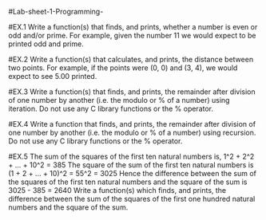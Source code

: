 #Lab-sheet-1-Programming-

#EX.1 
Write a function(s) that finds, and prints, whether a number
is even or odd and/or prime. For example, given the number 11 we would
expect to be printed odd and prime.

#EX.2
Write a function(s) that calculates, and prints, the distance
between two points. For example, if the points were (0, 0) and (3, 4),
we would expect to see 5.00 printed.

#EX.3
Write a function(s) that finds, and prints, the remainder after
division of one number by another (i.e. the modulo or % of a number) using
iteration. Do not use any C library functions or the % operator.

#EX.4
Write a function that finds, and prints, the remainder after
division of one number by another (i.e. the modulo or % of a number) using
recursion. Do not use any C library functions or the % operator.

#EX.5
The sum of the squares of the first ten natural numbers is,
1^2 + 2^2 + ... + 10^2 = 385
The square of the sum of the first ten natural numbers is
(1 + 2 + ... + 10)^2 = 55^2 = 3025
Hence the difference between the sum of the squares of the first ten natural
numbers and the square of the sum is
3025 - 385 = 2640
Write a function(s) which finds, and prints, the difference between the sum
of the squares of the first one hundred natural numbers and the square of
the sum.
